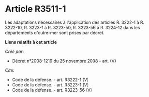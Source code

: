 # Article R3511-1

Les adaptations nécessaires à l'application des articles R. 3222-1 à R. 3222-10, R. 3223-1 à R. 3223-50, R. 3223-56 à R.
3224-12 dans les départements d'outre-mer sont prises par décret.

**Liens relatifs à cet article**

_Créé par_:

  - Décret n°2008-1219 du 25 novembre 2008 - art. (V)

_Cite_:

  - Code de la défense. - art. R3222-1 (V)
  - Code de la défense. - art. R3223-1 (V)
  - Code de la défense. - art. R3223-56 (V)
